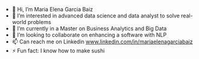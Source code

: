 - 👋 Hi, I’m Maria Elena Garcia Baiz
- 👀 I’m interested in advanced data science and data analyst to solve real-world problems
- 🌱 I’m currently in a Master on Business Analytics and Big Data
- 💞️ I’m looking to collaborate on enhancing a software with NLP
- 📫 Can reach me on Linkedin www.linkedin.com/in/mariaelenagarciabaiz
- ⚡ Fun fact: I know how to make sushi

<!---
mariaegarciab/mariaegarciab is a ✨ special ✨ repository because its `README.md` (this file) appears on your GitHub profile.
You can click the Preview link to take a look at your changes.
--->
